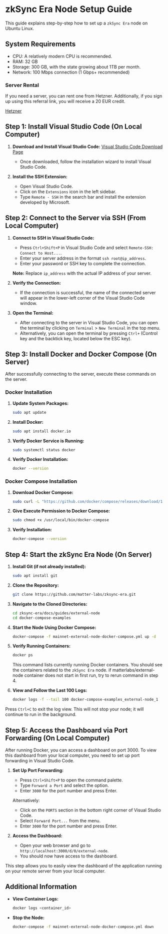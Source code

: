 # zkSync Era Node Setup Guide

This guide explains step-by-step how to set up a `zkSync Era` node on Ubuntu Linux.

## System Requirements

- CPU: A relatively modern CPU is recommended.
- RAM: 32 GB
- Storage: 300 GB, with the state growing about 1TB per month.
- Network: 100 Mbps connection (1 Gbps+ recommended)

### Server Rental

If you need a server, you can rent one from Hetzner. Additionally, if you sign up using this referral link, you will receive a 20 EUR credit.

[Hetzner](https://hetzner.cloud/?ref=fu2umOyLCWhh)

## Step 1: Install Visual Studio Code (On Local Computer)

1. **Download and Install Visual Studio Code:**
   [Visual Studio Code Download Page](https://code.visualstudio.com/)

   - Once downloaded, follow the installation wizard to install Visual Studio Code.
2. **Install the SSH Extension:**

   - Open Visual Studio Code.
   - Click on the `Extensions` icon in the left sidebar.
   - Type `Remote - SSH` in the search bar and install the extension developed by Microsoft.

## Step 2: Connect to the Server via SSH (From Local Computer)

1. **Connect to SSH in Visual Studio Code:**

   - Press `Ctrl+Shift+P` in Visual Studio Code and select `Remote-SSH: Connect to Host...`.
   - Enter your server address in the format `ssh root@ip_address`.
   - Enter your password or SSH key to complete the connection.

   **Note:** Replace `ip_address` with the actual IP address of your server.
2. **Verify the Connection:**

   - If the connection is successful, the name of the connected server will appear in the lower-left corner of the Visual Studio Code window.
3. **Open the Terminal:**

   - After connecting to the server in Visual Studio Code, you can open the terminal by clicking on `Terminal` > `New Terminal` in the top menu.
   - Alternatively, you can open the terminal by pressing `Ctrl+` (Control key and the backtick key, located below the ESC key).

## Step 3: Install Docker and Docker Compose (On Server)

After successfully connecting to the server, execute these commands on the server.

### Docker Installation

1. **Update System Packages:**

   ```sh
   sudo apt update
   ```
2. **Install Docker:**

   ```sh
   sudo apt install docker.io
   ```
3. **Verify Docker Service is Running:**

   ```sh
   sudo systemctl status docker
   ```
4. **Verify Docker Installation:**

   ```sh
   docker --version
   ```

### Docker Compose Installation

1. **Download Docker Compose:**

   ```sh
   sudo curl -L "https://github.com/docker/compose/releases/download/1.29.2/docker-compose-$(uname -s)-$(uname -m)" -o /usr/local/bin/docker-compose
   ```
2. **Give Execute Permission to Docker Compose:**

   ```sh
   sudo chmod +x /usr/local/bin/docker-compose
   ```
3. **Verify Installation:**

   ```sh
   docker-compose --version
   ```

## Step 4: Start the zkSync Era Node (On Server)

1. **Install Git (if not already installed):**

   ```sh
   sudo apt install git
   ```
2. **Clone the Repository:**

   ```sh
   git clone https://github.com/matter-labs/zksync-era.git
   ```
3. **Navigate to the Cloned Directories:**

   ```sh
   cd zksync-era/docs/guides/external-node
   cd docker-compose-examples
   ```
4. **Start the Node Using Docker Compose:**

   ```sh
   docker-compose -f mainnet-external-node-docker-compose.yml up -d
   ```
5. **Verify Running Containers:**

   ```sh
   docker ps
   ```

   This command lists currently running Docker containers. You should see the containers related to the `zkSync Era` node. if matterlabs/external-node container does not start in first run, try to rerun command in step 4.
6. **View and Follow the Last 100 Logs:**

   ```sh
   docker logs -f --tail 100 docker-compose-examples_external-node_1
   ```

Press `Ctrl+C` to exit the log view. This will not stop your node; it will continue to run in the background.

## Step 5: Access the Dashboard via Port Forwarding (On Local Computer)

After running Docker, you can access a dashboard on port 3000. To view this dashboard from your local computer, you need to set up port forwarding in Visual Studio Code.

1. **Set Up Port Forwarding:**

   - Press `Ctrl+Shift+P` to open the command palette.
   - Type `Forward a Port` and select the option.
   - Enter `3000` for the port number and press Enter.

   Alternatively:

   - Click on the `PORTS` section in the bottom right corner of Visual Studio Code.
   - Select `Forward Port...` from the menu.
   - Enter `3000` for the port number and press Enter.
2. **Access the Dashboard:**

   - Open your web browser and go to `http://localhost:3000/d/0/external-node`.
   - You should now have access to the dashboard.

This step allows you to easily view the dashboard of the application running on your remote server from your local computer.

## Additional Information

- **View Container Logs:**

  ```sh
  docker logs <container_id>
  ```
- **Stop the Node:**

  ```sh
  docker-compose -f mainnet-external-node-docker-compose.yml down
  ```
